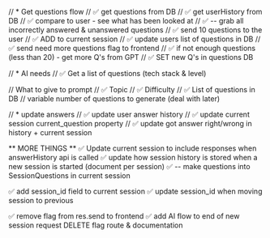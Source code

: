 
// * Get questions flow
// ✅ get questions from DB
// ✅ get userHistory from DB
// ✅ compare to user - see what has been looked at
// ✅ -- grab all incorrectly answered & unanswered questions
// ✅ send 10 questions to the user
// ✅ ADD to current session
// ✅ update users list of questions in DB
// ✅ send need more questions flag to frontend
// ✅ if not enough questions (less than 20) - get more Q's from GPT
// ✅ SET new Q's in questions DB

// * AI needs
// ✅ Get a list of questions (tech stack & level)

// What to give to prompt
// ✅ Topic
// ✅ Difficulty
// ✅ List of questions in DB
// variable number of questions to generate (deal with later)

// * update answers
// ✅ update user answer history
// ✅ update current session current_question property
// ✅ update got answer right/wrong in history + current session



** MORE THINGS **
✅ Update current session to include responses when answerHistory api is called
✅ update how session history is stored when a new session is started (document per session)
✅ -- make questions into SessionQuestions in current session

✅ add session_id field to current session
✅ update session_id when moving session to previous


✅ remove flag from res.send to frontend
✅ add AI flow to end of new session request
DELETE flag route & documentation